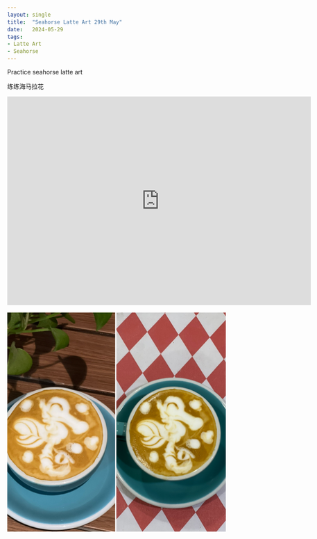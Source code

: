 ```yaml
---
layout: single
title:  "Seahorse Latte Art 29th May"
date:   2024-05-29
tags:
- Latte Art
- Seahorse
---
```



Practice seahorse latte art

练练海马拉花


<div class="embed-container">
  <iframe
      src="https://www.youtube.com/embed/OjNTjT4JTDg"
      width="700"
      height="480"
      frameborder="0"
      allowfullscreen="true">
  </iframe>
</div>


![](/assets/img/2024/05/29/1BF1CE85-62AE-49DB-B7C3-E71D1D8718BD.JPG)


